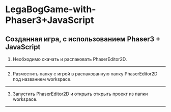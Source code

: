 # LegaBogGame-with-Phaser3+JavaScript
Созданная игра, с использованием Phaser3 + JavaScript
-----------------------------------------------------
1. Необходимо скачать и распаковать PhaserEditor2D.
-----------------------------------------------------
2. Разместить папку с игрой в распакованную папку PhaserEditor2D под названием workspace.
-----------------------------------------------------
3. Запустить PhaserEditor2D и открыть открыть проект из папки workspace.
-----------------------------------------------------
